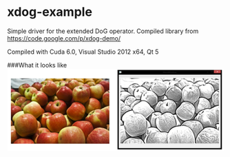 xdog-example
============

Simple driver for the extended DoG operator. Compiled library from https://code.google.com/p/xdog-demo/

Compiled with Cuda 6.0, Visual Studio 2012 x64, Qt 5

###What it looks like
<img src="sketcher/data/screenshot.png" alt="GUI"/>
